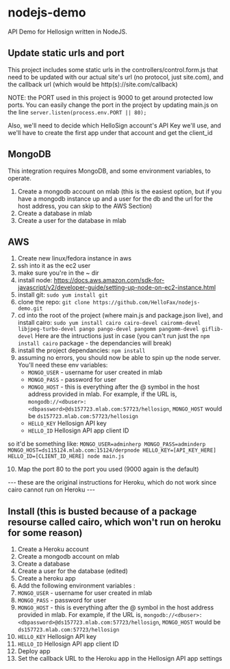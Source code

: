# nodejs-demo
API Demo for Hellosign written in NodeJS.

## Update static urls and port
This project includes some static urls in the controllers/control.form.js that need to be updated with our actual site's
url (no protocol, just site.com), and the callback url (which would be http(s)://site.com/callback)

NOTE: the PORT used in this project is 9000 to get around protected low ports. You can easily change the port in the project by updating main.js on the line `server.listen(process.env.PORT || 80);`

Also, we'll need to decide which HelloSign account's API Key we'll use, and we'll have to create the first app under that account and get the client_id

## MongoDB
This integration requires MongoDB, and some environment variables, to operate.
1. Create a mongodb account on mlab (this is the easiest option, but if you have a mongodb instance up and a user for the db and the url for the host address, you can skip to the AWS Section)
2. Create a database in mlab
3. Create a user for the database in mlab

## AWS
1. Create new linux/fedora instance in aws
2. ssh into it as the ec2 user
3. make sure you're in the ~ dir
4. install node: https://docs.aws.amazon.com/sdk-for-javascript/v2/developer-guide/setting-up-node-on-ec2-instance.html
5. install git: `sudo yum install git`
6. clone the repo: `git clone https://github.com/HelloFax/nodejs-demo.git`
7. cd into the root of the project (where main.js and package.json live), and install cairo: 
`sudo yum install cairo cairo-devel cairomm-devel libjpeg-turbo-devel pango pango-devel pangomm pangomm-devel giflib-devel`
Here are the intructions just in case (you can't run just the `npm install cairo` package - the dependancies will break)
8. install the project dependancies: `npm install`
9. assuming no errors, you should now be able to spin up the node server. You'll need these env variables:
   * `MONGO_USER` - username for user created in mlab
   * `MONGO_PASS` - password for user
   * `MONGO_HOST` - this is everything after the @ symbol in the host address provided in mlab. For example, if the URL is,  `mongodb://<dbuser>:<dbpassword>@ds157723.mlab.com:57723/hellosign`, `MONGO_HOST` would be `ds157723.mlab.com:57723/hellosign`
   * `HELLO_KEY` Hellosign API key
   * `HELLO_ID` Hellosign API app client ID
   
so it'd be something like: `MONGO_USER=adminherp MONGO_PASS=adminderp MONGO_HOST=ds115124.mlab.com:15124/derpnode HELLO_KEY=[API_KEY_HERE] HELLO_ID=[CLIENT_ID_HERE] node main.js`

10. Map the port 80 to the port you used (9000 again is the default)

--- these are the original instructions for Heroku, which do not work since cairo cannot run on Heroku ---
## Install (this is busted because of a package resourse called cairo, which won't run on heroku for some reason)
1. Create a Heroku account
1. Create a mongodb account on mlab
1. Create a database
1. Create a user for the database (edited)
1. Create a heroku app
1. Add the following environment variables :
  1. `MONGO_USER` - username for user created in mlab
  1. `MONGO_PASS` - password for user
  1. `MONGO_HOST` - this is everything after the @ symbol in the host address provided in mlab. For example, if the URL is,  `mongodb://<dbuser>:<dbpassword>@ds157723.mlab.com:57723/hellosign`, `MONGO_HOST` would be `ds157723.mlab.com:57723/hellosign`
  1. `HELLO_KEY` Hellosign API key
  1. `HELLO_ID` Hellosign API app client ID
1. Deploy app
1. Set the callback URL to the Heroku app in the Hellosign API app settings
